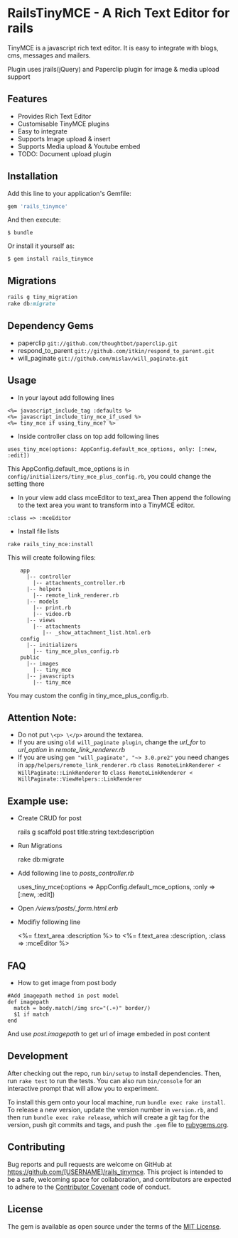 # RailsTinyMCE - A Rich Text Editor for rails

TinyMCE is a javascript rich text editor. It is easy to integrate with blogs, cms, messages and mailers.

Plugin uses jrails(jQuery) and Paperclip plugin for image & media upload support

Features
--------------
- Provides Rich Text Editor
- Customisable TinyMCE plugins
- Easy to integrate
- Supports Image upload & insert
- Supports Media upload & Youtube embed 
- TODO: Document upload plugin

## Installation

Add this line to your application's Gemfile:

```ruby
gem 'rails_tinymce'
```

And then execute:

    $ bundle

Or install it yourself as:

    $ gem install rails_tinymce

## Migrations

```ruby    
rails g tiny_migration
rake db:migrate
```
## Dependency Gems
- paperclip `git://github.com/thoughtbot/paperclip.git`
- respond_to_parent `git://github.com/itkin/respond_to_parent.git`
- will_paginate `git://github.com/mislav/will_paginate.git`

## Usage
- In your layout add following lines
```
<%= javascript_include_tag :defaults %>
<%= javascript_include_tiny_mce_if_used %>
<%= tiny_mce if using_tiny_mce? %>
``` 
- Inside controller class on top add following lines
```
uses_tiny_mce(options: AppConfig.default_mce_options, only: [:new, :edit])
```
This AppConfig.default_mce_options is in `config/initializers/tiny_mce_plus_config.rb`, you could change the setting there
- In your view add class mceEditor to text_area
Then append the following to the text area you want to transform into a TinyMCE editor.
```
:class => :mceEditor
```
- Install file lists
```
rake rails_tiny_mce:install
```
This will create following files:
``` 
    app
      |-- controller
        |-- attachments_controller.rb
      |-- helpers
        |-- remote_link_renderer.rb
      |-- models
        |-- print.rb
        |-- video.rb
      |-- views
        |-- attachments
           |-- _show_attachment_list.html.erb
    config
      |-- initializers
        |-- tiny_mce_plus_config.rb
    public
      |-- images
        |-- tiny_mce
      |-- javascripts
        |-- tiny_mce
``` 
You may custom the config in tiny_mce_plus_config.rb.
 
## Attention Note:
* Do not put `\<p> \</p>` around the textarea.
* If you are using `old will_paginate plugin`, change the *url_for* to *url_option* in *remote_link_renderer.rb*
* If you are using `gem "will_paginate", "~> 3.0.pre2"` you need changes in `app/helpers/remote_link_renderer.rb`
    `class RemoteLinkRenderer < WillPaginate::LinkRenderer`
to
    `class RemoteLinkRenderer < WillPaginate::ViewHelpers::LinkRenderer`

## Example use:

- Create CRUD for post
    
    rails g scaffold post title:string text:description
 
- Run Migrations
    
    rake db:migrate
 
- Add following line to *posts_controller.rb*
    
    uses_tiny_mce(:options => AppConfig.default_mce_options, :only => [:new, :edit])
 
- Open */views/posts/_form.html.erb* 

- Modifiy following line
    
    <%= f.text_area :description %>
to
    <%= f.text_area :description, :class => :mceEditor %>
 
## FAQ
* How to get image from post body 
```
#Add imagepath method in post model
def imagepath
  match = body.match(/img src="(.+)" border/)
  $1 if match
end
```
And use *post.imagepath* to get url of image embeded in post content

## Development

After checking out the repo, run `bin/setup` to install dependencies. Then, run `rake test` to run the tests. You can also run `bin/console` for an interactive prompt that will allow you to experiment.

To install this gem onto your local machine, run `bundle exec rake install`. To release a new version, update the version number in `version.rb`, and then run `bundle exec rake release`, which will create a git tag for the version, push git commits and tags, and push the `.gem` file to [rubygems.org](https://rubygems.org).

## Contributing

Bug reports and pull requests are welcome on GitHub at https://github.com/[USERNAME]/rails_tinymce. This project is intended to be a safe, welcoming space for collaboration, and contributors are expected to adhere to the [Contributor Covenant](contributor-covenant.org) code of conduct.


## License

The gem is available as open source under the terms of the [MIT License](http://opensource.org/licenses/MIT).

